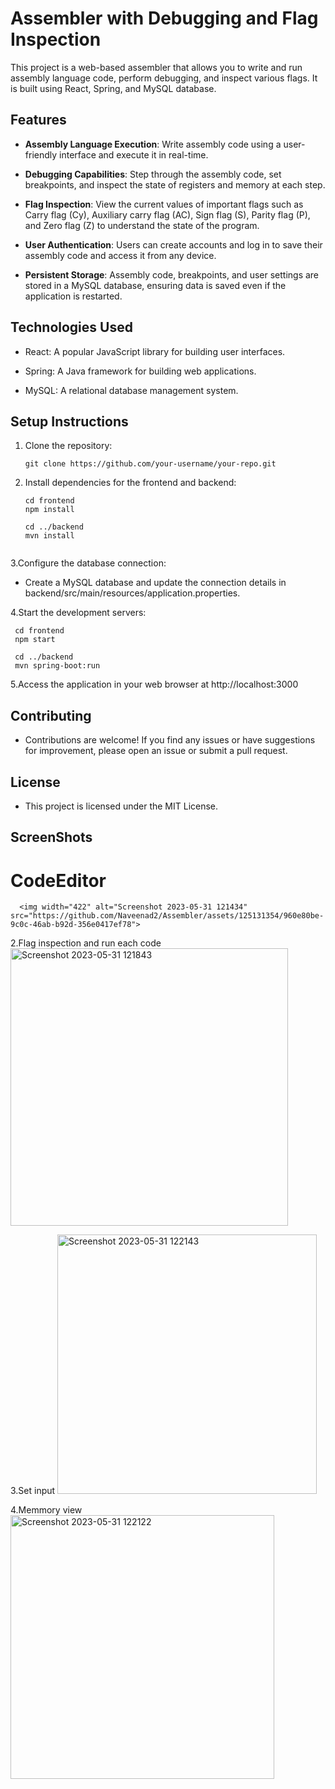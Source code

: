 
# Assembler with Debugging and Flag Inspection

This project is a web-based assembler that allows you to write and run assembly language code, perform debugging, and inspect various flags. It is built using React, Spring, and MySQL database.

## Features

- **Assembly Language Execution**: Write assembly code using a user-friendly interface and execute it in real-time.

- **Debugging Capabilities**: Step through the assembly code, set breakpoints, and inspect the state of registers and memory at each step.

- **Flag Inspection**: View the current values of important flags such as Carry flag (Cy), Auxiliary carry flag (AC), Sign flag (S), Parity flag (P), and Zero flag (Z) to understand the state of the program.

- **User Authentication**: Users can create accounts and log in to save their assembly code and access it from any device.

- **Persistent Storage**: Assembly code, breakpoints, and user settings are stored in a MySQL database, ensuring data is saved even if the application is restarted.

## Technologies Used

- React: A popular JavaScript library for building user interfaces.

- Spring: A Java framework for building web applications.

- MySQL: A relational database management system.

## Setup Instructions

1. Clone the repository:

   ```shell
   git clone https://github.com/your-username/your-repo.git
   
2. Install dependencies for the frontend and backend:


    ```shell
    cd frontend
    npm install

    cd ../backend
    mvn install
           
3.Configure the database connection:

  - Create a MySQL database and update the connection details in backend/src/main/resources/application.properties.
         
4.Start the development servers:

     cd frontend
     npm start

     cd ../backend
     mvn spring-boot:run
            
5.Access the application in your web browser at http://localhost:3000

## Contributing
  - Contributions are welcome! If you find any issues or have suggestions for improvement, please open an issue or submit a pull request.

## License
   - This project is licensed under the MIT License.
## ScreenShots

# CodeEditor
      <img width="422" alt="Screenshot 2023-05-31 121434" src="https://github.com/Naveenad2/Assembler/assets/125131354/960e80be-9c0c-46ab-b92d-356e0417ef78">

2.Flag inspection and run each code
      <img width="444" alt="Screenshot 2023-05-31 121843" src="https://github.com/Naveenad2/Assembler/assets/125131354/4a4b7023-2ff1-4e69-8328-dde3cbec941c">

3.Set input
      <img width="415" alt="Screenshot 2023-05-31 122143" src="https://github.com/Naveenad2/Assembler/assets/125131354/5a5ea4c7-d371-494b-b2ee-ad33d9ff7401">

4.Memmory view
      <img width="422" alt="Screenshot 2023-05-31 122122" src="https://github.com/Naveenad2/Assembler/assets/125131354/5516b4a8-a3a0-4879-b38c-cb4c98190405">






